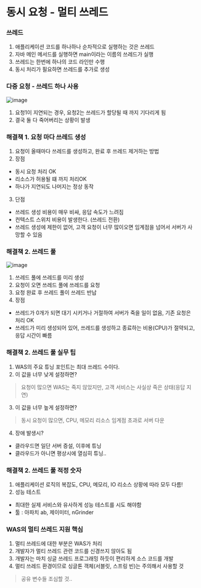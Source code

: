 # 동시 요청 - 멀티 쓰레드 
### 쓰레드 
1. 애플리케이션 코드를 하나하나 순차적으로 실행하는 것은 쓰레드
2. 자바 메인 메서드를 실행하면 main이라는 이름의 쓰레드가 실행 
3. 쓰레드는 한번에 하나의 코드 라인만 수행 
4. 동시 처리가 필요하면 쓰레드를 추가로 생성 

### 다중 요청 - 쓰레드 하나 사용 
![image](https://user-images.githubusercontent.com/44944031/113154912-75ca0400-9273-11eb-95ef-720c9848faaa.png)
1. 요청1이 지연되는 경우, 요청2는 쓰레드가 할당될 때 까지 기다리게 됨
2. 결국 둘 다 죽어버리는 상황이 발생 

### 해결책 1. 요청 마다 쓰레드 생성 
1. 요청이 올때마다 쓰레드를 생성하고, 완료 후 쓰레드 제거하는 방법 
2. 장점 
* 동시 요청 처리 OK
* 리소스가 허용될 떄 까지 처리OK
* 하나가 지연되도 나머지는 정상 동작 
3. 단점
* 쓰레드 생성 비용이 매우 비싸, 응답 속도가 느려짐 
* 컨텍스트 스위치 비용이 발생한다. (쓰레드 전환)
* 쓰레드 생성에 제한이 없어, 고객 요청이 너무 많이오면 임계점을 넘어서 서버가 사망할 수 있음 

### 해결책 2. 쓰레드 풀 
![image](https://user-images.githubusercontent.com/44944031/113154919-782c5e00-9273-11eb-833c-5465c4154522.png)
1. 쓰레드 풀에 쓰레드를 미리 생성 
2. 요청이 오면 쓰레드 풀에 쓰레드를 요청
3. 요청 완료 후 쓰레드 풀이 쓰레드 반납 
4. 장점 
* 쓰레드가 0개가 되면 대기 시키거나 거절하여 서버가 죽을 일이 없음, 기존 요청은 처리 OK 
* 쓰레드가 미리 생성되어 있어, 쓰레드를 생성하고 종료하는 비용(CPU)가 절약되고, 응답 시간이 빠름 

### 해결책 2. 쓰레드 풀 실무 팁 
1. WAS의 주요 튜닝 포인트는 최대 쓰레드 수이다. 
2. 이 값을 너무 낮게 설정하면? 
> 요청이 많으면 WAS는 죽지 않았지만, 고객 서비스는 사실상 죽은 상태(응답 지연) 
3. 이 값을 너무 높게 설정하면? 
> 동시 요청이 많으면, CPU, 메모리 리소스 임계점 초과로 서버 다운 
4. 장애 발생시? 
* 클라우드면 일단 서버 증설, 이후에 튜닝
* 클라우드가 아니면 평상시에 열심히 튜닝.. 

### 해결책 2. 쓰레드 풀 적정 숫자 
1. 애플리케이션 로직의 복잡도, CPU, 메모리, IO 리소스 상황에 따라 모두 다름! 
2. 성능 테스트 
* 최대한 실제 서비스와 유사하게 성능 테스트를 시도 해야함 
* 툴 : 아파치 ab, 제이미터, nGrinder 

### WAS의 멀티 쓰레드 지원 핵심 
1. 멀티 쓰레드에 대한 부분은 WAS가 처리 
2. 개발자가 멀티 쓰레드 관련 코드를 신경쓰지 않아도 됨 
3. 개발자는 마치 싱글 쓰레드 프로그래밍 하듯이 편리하게 소스 코드를 개발 
4. 멀티 쓰레드 환경이므로 싱글톤 객체(서블릿, 스프링 빈)는 주의해서 사용할 것  
> 공유 변수들 조심할 것..
